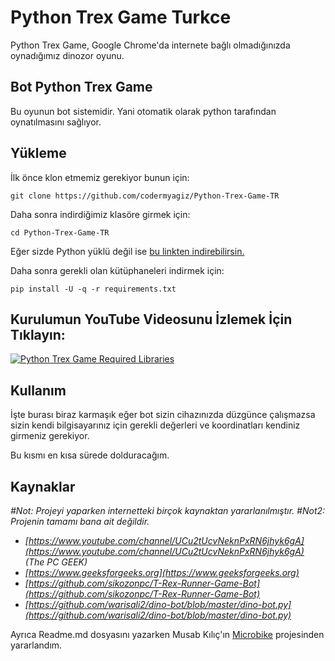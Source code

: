 # Python Trex Game Turkce

Python Trex Game, Google Chrome'da internete bağlı olmadığınızda oynadığımız dinozor oyunu.

## Bot Python Trex Game

Bu oyunun bot sistemidir. Yani otomatik olarak python tarafından oynatılmasını sağlıyor.

## Yükleme

İlk önce klon etmemiz gerekiyor bunun için:

```
git clone https://github.com/codermyagiz/Python-Trex-Game-TR

```
Daha sonra indirdiğimiz klasöre girmek için:

    cd Python-Trex-Game-TR

Eğer sizde Python yüklü değil ise [bu linkten indirebilirsin.](https://www.python.org/downloads/)

Daha sonra gerekli olan kütüphaneleri indirmek için:

```
pip install -U -q -r requirements.txt

```

## Kurulumun YouTube Videosunu İzlemek İçin Tıklayın:

[![Python Trex Game Required Libraries](https://camo.githubusercontent.com/8a5ccf023e27906cd676260dd72e2fd31b7b0f7b/68747470733a2f2f7777772e6b69636b6761646765742e636f6d2f77702d636f6e74656e742f75706c6f6164732f323031392f30362f6d617872657364656661756c742d332d363936783339322e6a7067)](https://www.youtube.com/watch?v=lNEC1I2PHD8)

## Kullanım

İşte burası biraz karmaşık eğer bot sizin cihazınızda düzgünce çalışmazsa sizin kendi bilgisayarınız için gerekli değerleri ve koordinatları kendiniz girmeniz gerekiyor.

Bu kısmı en kısa sürede dolduracağım.

## Kaynaklar

_#Not: Projeyi yaparken internetteki birçok kaynaktan yararlanılmıştır._ _#Not2: Projenin tamamı bana ait değildir._

-   _[https://www.youtube.com/channel/UCu2tUcvNeknPxRN6jhyk6gA](https://www.youtube.com/channel/UCu2tUcvNeknPxRN6jhyk6gA) (The PC GEEK)_
-   _[https://www.geeksforgeeks.org](https://www.geeksforgeeks.org)_
-   _[https://github.com/sikozonpc/T-Rex-Runner-Game-Bot](https://github.com/sikozonpc/T-Rex-Runner-Game-Bot)_
-   _[https://github.com/warisali2/dino-bot/blob/master/dino-bot.py](https://github.com/warisali2/dino-bot/blob/master/dino-bot.py)_

Ayrıca Readme.md dosyasını yazarken Musab Kılıç'ın [Microbike](https://github.com/musabkilic/MicroBike) projesinden yararlandım.
